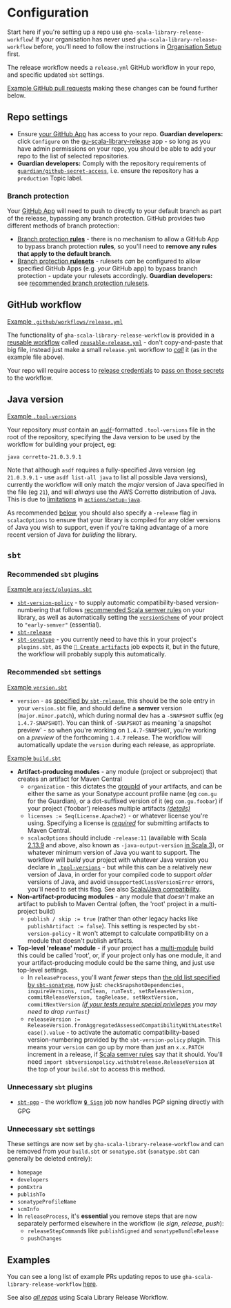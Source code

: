 # Configuration

Start here if you're setting up a repo use `gha-scala-library-release-workflow`! If your organisation has never used
`gha-scala-library-release-workflow` before, you'll need to follow the instructions in
[Organisation Setup](org-setup.md) first.

The release workflow needs a `release.yml` GitHub workflow in your repo, and specific updated `sbt` settings.

[Example GitHub pull requests](#examples) making these changes can be found further below.

## Repo settings

* Ensure [your GitHub App](github-app.md) has access to your repo. **Guardian developers:** click
  `Configure` on the [gu-scala-library-release](https://github.com/apps/gu-scala-library-release) app -
  so long as you have admin permissions on your repo, you should be able to add your repo to the list
  of selected repositories.
* **Guardian developers:** Comply with the repository requirements of [`guardian/github-secret-access`](https://github.com/guardian/github-secret-access?tab=readme-ov-file#repo-requirements),
  i.e. ensure the repository has a `production` Topic label.

### Branch protection

Your [GitHub App](github-app.md) will need to push to directly to your default branch as part of the
release, bypassing any branch protection. GitHub provides two different methods of branch protection:
* [Branch protection **rules**](https://docs.github.com/en/repositories/configuring-branches-and-merges-in-your-repository/managing-protected-branches/about-protected-branches) -
  there is no mechanism to allow a GitHub App to bypass branch protection **rules**, so you'll
  need to **remove any rules that apply to the default branch**.
* [Branch protection **rulesets**](https://docs.github.com/en/repositories/configuring-branches-and-merges-in-your-repository/managing-rulesets/about-rulesets) -
  rulesets _can_ be configured to allow specified GitHub Apps (e.g. _your_ GitHub app) to bypass branch protection -
  update your rulesets accordingly. **Guardian developers:** see [recommended branch protection rulesets](https://github.com/guardian/recommendations/blob/main/github-rulesets.md).
  
## GitHub workflow

[Example `.github/workflows/release.yml`](https://github.com/guardian/etag-caching/blob/main/.github/workflows/release.yml)

The functionality of `gha-scala-library-release-workflow` is provided in a
[reusable workflow](https://docs.github.com/en/actions/using-workflows/reusing-workflows)
called [`reusable-release.yml`](https://github.com/guardian/gha-scala-library-release-workflow/blob/main/.github/workflows/reusable-release.yml) -
don't copy-and-paste that big file, instead just make a small `release.yml` workflow to
[_call_](https://docs.github.com/en/actions/using-workflows/reusing-workflows#calling-a-reusable-workflow)
it (as in the example file above).

Your repo will require access to [release credentials](credentials/supplying-credentials.md) to
[pass on those secrets](https://github.com/guardian/etag-caching/blob/main/.github/workflows/release.yml#L10-L13)
to the workflow.

## Java version

[Example `.tool-versions`](https://github.com/guardian/etag-caching/blob/main/.tool-versions)

Your repository *must* contain an [`asdf`](https://asdf-vm.com/)-formatted `.tool-versions` file
in the root of the repository, specifying the Java version to be used by the workflow for
building your project, eg:

```
java corretto-21.0.3.9.1
```

Note that although `asdf` requires a fully-specified Java version (eg `21.0.3.9.1` - use
`asdf list-all java` to list all possible Java versions), currently the workflow will only
match the *major* version of Java specified in the file (eg `21`), and will _always_ use the
AWS Corretto distribution of Java. This is due to
[limitations](https://github.com/actions/setup-java/issues/615) in
[`actions/setup-java`](https://github.com/actions/setup-java).

As recommended [below](#recommended-sbt-settings), you should also specify a `-release` flag in
`scalacOptions` to ensure that your library is compiled for any older versions of Java you wish
to support, even if you're taking advantage of a more recent version of Java for _building_ the
library.

## `sbt`

### Recommended `sbt` plugins

[Example `project/plugins.sbt`](https://github.com/guardian/etag-caching/blob/main/project/plugins.sbt)

* [`sbt-version-policy`](https://github.com/scalacenter/sbt-version-policy) - to supply automatic compatibility-based
  version-numbering that follows [recommended Scala semver rules](https://www.scala-lang.org/blog/2021/02/16/preventing-version-conflicts-with-versionscheme.html#early-semver-and-sbt-version-policy)
  on your library, as well as automatically setting the [`versionScheme`](https://www.scala-sbt.org/1.x/docs/Publishing.html#Version+scheme)
  of your project to `"early-semver"` (essential).
* [`sbt-release`](https://github.com/sbt/sbt-release)
* [`sbt-sonatype`](https://github.com/xerial/sbt-sonatype) - you currently need to have this in your project's
  `plugins.sbt`, as the [`🎊 Create artifacts`](https://github.com/guardian/gha-scala-library-release-workflow/blob/7d278d4d44e30b4b4c0f6791053bdeb40b8159cb/.github/workflows/reusable-release.yml#L141-L158)
  job expects it, but in the future, the workflow will probably supply this automatically.

### Recommended `sbt` settings

[Example `version.sbt`](https://github.com/guardian/etag-caching/blob/main/version.sbt)

* `version` - as [specified by `sbt-release`](https://github.com/sbt/sbt-release?tab=readme-ov-file#versionsbt), this
  should be the sole entry in your `version.sbt` file, and should define a **semver** version (`major.minor.patch`),
  which during normal dev has a `-SNAPSHOT` suffix (eg `1.4.7-SNAPSHOT`). You can think of `-SNAPSHOT` as meaning
  'a snapshot preview' - so when you're working on `1.4.7-SNAPSHOT`, you're working on a _preview_ of the forthcoming
  `1.4.7` release. The workflow will automatically update the `version` during each release, as appropriate.

[Example `build.sbt`](https://github.com/guardian/etag-caching/blob/main/build.sbt)
* **Artifact-producing modules** - any module (project or subproject) that creates an artifact for Maven Central
  * `organization` - this dictates the [groupId](https://maven.apache.org/guides/mini/guide-naming-conventions.html) of
    your artifacts, and can be either the same as your Sonatype account profile name (eg `com.gu` for the Guardian),
    or a dot-suffixed version of it (eg `com.gu.foobar`) if your project ('foobar') releases multiple artifacts
    [_(details)_](https://github.com/guardian/gha-scala-library-release-workflow/pull/15)
  * `licenses := Seq(License.Apache2)` - or whatever license you're using. Specifying a license is
    [*required*](https://central.sonatype.org/publish/requirements/#license-information) for submitting artifacts
    to Maven Central.
  * `scalacOptions` should include `-release:11` (available with Scala [2.13.9](https://www.scala-lang.org/news/2.13.9)
    and above, also known as `-java-output-version`
    [in Scala 3](https://www.scala-lang.org/blog/2022/04/12/scala-3.1.2-released.html#changes-to-other-compatibility-flags)), or whatever minimum version of Java you want to support.
    The workflow will _build_ your project with whatever Java version you declare in [`.tool-versions`](#java-version) -
    but while this can be a relatively new version of Java, in order for your compiled code to support
    _older_ versions of Java, and avoid `UnsupportedClassVersionError` errors, you'll
    need to set this flag. See also [Scala/Java compatibility](https://docs.scala-lang.org/overviews/jdk-compatibility/overview.html).
* **Non-artifact-producing modules** - any module that _doesn't_ make an artifact to publish to Maven Central
  (often, the 'root' project in a multi-project build)
  * `publish / skip := true` (rather than other legacy hacks like `publishArtifact := false`). This setting is
     respected by `sbt-version-policy` - it won't attempt to calculate compatibility on a module that doesn't
    publish artifacts.
* **Top-level 'release' module** - if your project has a [multi-module](https://www.scala-sbt.org/1.x/docs/Multi-Project.html)
  build this could be called 'root', or, if your project only has one module, it and your
  artifact-producing module could be the same thing, and just use top-level settings.
  * In `releaseProcess`, you'll want _fewer_ steps than
    [the old list specified by `sbt-sonatype`](https://github.com/xerial/sbt-sonatype?tab=readme-ov-file#using-with-sbt-release-plugin),
    now just:
    `checkSnapshotDependencies, inquireVersions, runClean, runTest, setReleaseVersion, commitReleaseVersion, tagRelease, setNextVersion, commitNextVersion`
    _([if your tests require special privileges](https://github.com/guardian/facia-scala-client/pull/299/files#r1425649126)
    you may need to drop `runTest`)_
  * `releaseVersion := ReleaseVersion.fromAggregatedAssessedCompatibilityWithLatestRelease().value` - to activate the
      automatic compatibility-based version-numbering provided by the `sbt-version-policy` plugin. This means your `version`
      can go up by more than just an `x.x.PATCH` increment in a release, if
      [Scala semver rules](https://www.scala-lang.org/blog/2021/02/16/preventing-version-conflicts-with-versionscheme.html#early-semver-and-sbt-version-policy)
      say that it should. You'll need `import sbtversionpolicy.withsbtrelease.ReleaseVersion` at the top of your  `build.sbt`
      to access this method.

### Unnecessary `sbt` plugins

* [`sbt-pgp`](https://github.com/sbt/sbt-pgp) - the workflow [`🔒 Sign`](https://github.com/guardian/gha-scala-library-release-workflow/blob/7d278d4d44e30b4b4c0f6791053bdeb40b8159cb/.github/workflows/reusable-release.yml#L183C11-L206)
  job now handles PGP signing directly with GPG

### Unnecessary `sbt` settings

These settings are now set by `gha-scala-library-release-workflow` and can be removed from your `build.sbt`
or `sonatype.sbt` (`sonatype.sbt` can generally be deleted entirely):

* `homepage`
* `developers`
* `pomExtra`
* `publishTo`
* `sonatypeProfileName`
* `scmInfo`
* In `releaseProcess`, it's **essential** you remove steps that are now separately performed elsewhere in the workflow
  (ie _sign, release, push_):
    * `releaseStepCommand`s like  `publishSigned` and `sonatypeBundleRelease`
    * `pushChanges`


## Examples

You can see a long list of example PRs updating repos to use `gha-scala-library-release-workflow`
[here](https://github.com/guardian/gha-scala-library-release-workflow/issues/20).

See also [_all repos_](https://github.com/search?q=%22guardian%2Fgha-scala-library-release-workflow%22++NOT+is%3Aarchived+NOT+repo%3Aguardian%2Fgha-scala-library-release-workflow+language%3AYAML&type=code&l=YAML) using Scala Library Release Workflow.

